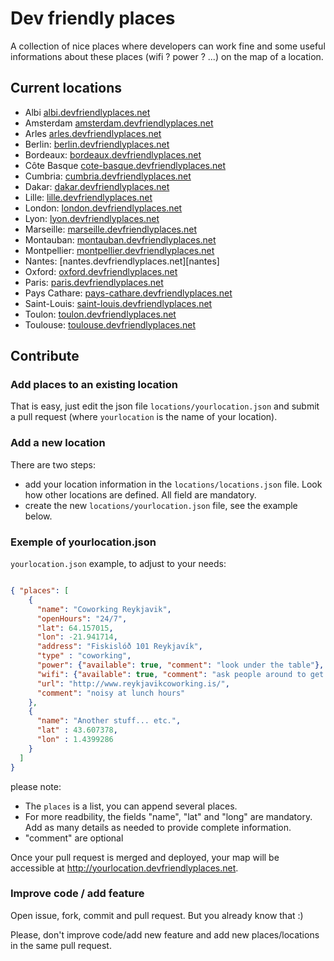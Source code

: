 Dev friendly places
===================
A collection of nice places where developers can work fine and some useful informations about these places (wifi ? power ? ...) on the map of a location.

Current locations
-----------------
 - Albi [albi.devfriendlyplaces.net][albi]
 - Amsterdam [amsterdam.devfriendlyplaces.net][amsterdam]
 - Arles [arles.devfriendlyplaces.net][arles]
 - Berlin: [berlin.devfriendlyplaces.net][berlin]
 - Bordeaux: [bordeaux.devfriendlyplaces.net][bordeaux]
 - Côte Basque [cote-basque.devfriendlyplaces.net][cote-basque]
 - Cumbria: [cumbria.devfriendlyplaces.net][cumbria]
 - Dakar: [dakar.devfriendlyplaces.net][dakar]
 - Lille: [lille.devfriendlyplaces.net][lille]
 - London: [london.devfriendlyplaces.net][london]
 - Lyon: [lyon.devfriendlyplaces.net][lyon]
 - Marseille: [marseille.devfriendlyplaces.net][marseille]
 - Montauban: [montauban.devfriendlyplaces.net][montauban]
 - Montpellier: [montpellier.devfriendlyplaces.net][montpellier]
 - Nantes: [nantes.devfriendlyplaces.net][nantes]
 - Oxford: [oxford.devfriendlyplaces.net][oxford]
 - Paris: [paris.devfriendlyplaces.net][paris]
 - Pays Cathare: [pays-cathare.devfriendlyplaces.net][pays-cathare]
 - Saint-Louis: [saint-louis.devfriendlyplaces.net][saint-louis]
 - Toulon: [toulon.devfriendlyplaces.net][toulon]
 - Toulouse: [toulouse.devfriendlyplaces.net][toulouse]

Contribute
----------
### Add places to an existing location
That is easy, just edit the json file `locations/yourlocation.json` and submit a pull request (where `yourlocation` is the name of your location).

### Add a new location
There are two steps:

* add your location information in the `locations/locations.json` file. Look how other locations are defined. All field are mandatory.
* create the new `locations/yourlocation.json` file, see the example below.

### Exemple of yourlocation.json
``yourlocation.json`` example, to adjust to your needs:

```json

{ "places": [
    {
      "name": "Coworking Reykjavik",
      "openHours": "24/7",
      "lat": 64.157015,
      "lon": -21.941714,
      "address": "Fiskislóð 101 Reykjavík",
      "type" : "coworking",
      "power": {"available": true, "comment": "look under the table"},
      "wifi": {"available": true, "comment": "ask people around to get the code"},
      "url": "http://www.reykjavikcoworking.is/",
      "comment": "noisy at lunch hours"
    },
    {
      "name": "Another stuff... etc.",
      "lat" : 43.607378,
      "lon" : 1.4399286
    }
  ]
}

```

please note:

* The ``places`` is a list, you can append several places.
* For more readbility, the fields "name", "lat" and "long" are mandatory. Add as many details as needed to provide complete information.
* "comment" are optional

Once your pull request is merged and deployed, your map will be accessible at http://yourlocation.devfriendlyplaces.net.


### Improve code / add feature
Open issue, fork, commit and pull request. But you already know that :)

Please, don't improve code/add new feature and add new places/locations in the same pull request.

[toulouse]: http://toulouse.devfriendlyplaces.net
[toulon]: http://toulon.devfriendlyplaces.net
[berlin]: http://berlin.devfriendlyplaces.net
[bordeaux]: http://bordeaux.devfriendlyplaces.net
[lille]: http://lille.devfriendlyplaces.net
[lyon]: http://lyon.devfriendlyplaces.net
[cumbria]: http://cumbria.devfriendlyplaces.net
[paris]: http://paris.devfriendlyplaces.net
[london]: http://london.devfriendlyplaces.net
[cote-basque]: http://cote-basque.devfriendlyplaces.net
[amsterdam]: http://amsterdam.devfriendlyplaces.net
[albi]: http://albi.devfriendlyplaces.net
[marseille]: http://marseille.devfriendlyplaces.net
[montauban]: http://montauban.devfriendlyplaces.net
[montpellier]: http://montpellier.devfriendlyplaces.net
[arles]: http://arles.devfriendlyplaces.net
[dakar]: http://dakar.devfriendlyplaces.net
[oxford]: http://oxford.devfriendlyplaces.net
[pays-cathare]: http://pays-cathare.devfriendlyplaces.net
[saint-louis]: http://saint-louis.devfriendlyplaces.net
